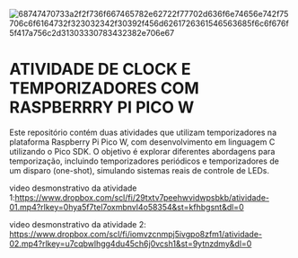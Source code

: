 ![68747470733a2f2f736f667465782e62722f77702d636f6e74656e742f75706c6f6164732f323032342f30392f456d6261726361546563685f6c6f676f5f417a756c2d31303330783432382e706e67](https://github.com/user-attachments/assets/efd58ef1-331a-4978-bb80-52925d9d4b1b)

# ATIVIDADE DE CLOCK E TEMPORIZADORES COM RASPBERRRY PI PICO W

Este repositório contém duas atividades que utilizam temporizadores na plataforma Raspberry Pi Pico W, com desenvolvimento em linguagem C utilizando o Pico SDK. O objetivo é explorar diferentes abordagens para temporização, incluindo temporizadores periódicos e temporizadores de um disparo (one-shot), simulando sistemas reais de controle de LEDs.

video desmonstrativo da atividade 1:https://www.dropbox.com/scl/fi/29txtv7peehwvidwpsbkb/atividade-01.mp4?rlkey=0hya5f7tel7oxmbnvl4o58354&st=kfhbgsnt&dl=0

video desmonstrativo da atividade 2: https://www.dropbox.com/scl/fi/iomvzcnmpj5ivgpo8zfm1/atividade-02.mp4?rlkey=u7cqbwlhgg4du45ch6j0vcsh1&st=9ytnzdmy&dl=0
